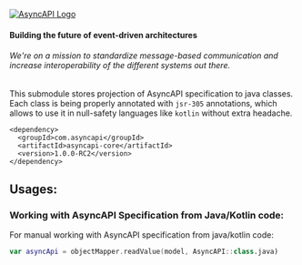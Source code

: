 [![AsyncAPI Logo](../assets/logo.png)](https://www.asyncapi.com)

<h4 align="left">Building the future of event-driven architectures</h4>
<h6 align="left">We're on a mission to standardize message-based communication and increase interoperability of the different systems out there.</h6>

This submodule stores projection of AsyncAPI specification to java classes. Each class is being properly annotated with `jsr-305` annotations,
which allows to use it in null-safety languages like `kotlin` without extra headache.

```
<dependency>
  <groupId>com.asyncapi</groupId>
  <artifactId>asyncapi-core</artifactId>
  <version>1.0.0-RC2</version>
</dependency>
```

## Usages:

### Working with AsyncAPI Specification from Java/Kotlin code:
For manual working with AsyncAPI specification from java/kotlin code:

```kotlin
var asyncApi = objectMapper.readValue(model, AsyncAPI::class.java)
```